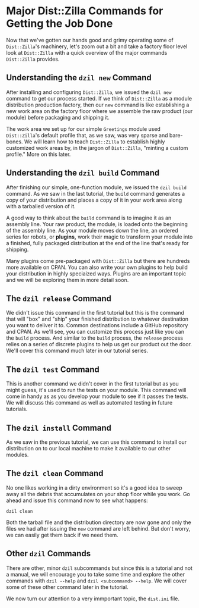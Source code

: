 # Major Dist::Zilla Commands for Getting the Job Done

Now that we've gotten our hands good and grimy operating some of `Dist::Zilla`'s
machinery, let's zoom out a bit and take a factory floor level look at
`Dist::Zilla` with a quick overview of the major commands `Dist::Zilla`
provides.

## Understanding the `dzil new` Command

After installing and configuring `Dist::Zilla`, we issued the `dzil new` command
to get our process started. If we think of `Dist::Zilla` as a module
distribution production factory, then our `new` command is like establishing a
new work area on the factory floor where we assemble the raw product (our module)
before packaging and shipping it.

The work area we set up for our simple `Greetings` module used `Dist::Zilla`'s
default profile that, as we saw, was very sparse and bare-bones. We will learn
how to teach `Dist::Zilla` to establish highly customized work areas by, in the
jargon of `Dist::Zilla`, "minting a custom profile." More on this later.

## Understanding the `dzil build` Command

After finishing our simple, one-function module, we issued the `dzil build`
command. As we saw in the last tutorial, the `build` command generates a copy of
your distribution and places a copy of it in your work area along with a
tarballed version of it.

A good way to think about the `build` command is to imagine it as an assembly
line. Your raw product, the module, is loaded onto the beginning of the assembly
line. As your module moves down the line, an ordered series for robots, or
**plugins,** work their magic to transform your module into a finished, fully
packaged distribution at the end of the line that's ready for shipping.

Many plugins come pre-packaged with `Dist::Zilla` but there are hundreds more
available on CPAN. You can also write your own plugins to help build your
distribution in highly speciaized ways. Plugins are an important topic and we
will be exploring them in more detail soon.

## The `dzil release` Command

We didn't issue this command in the first tutorial but this is the command that
will "box" and "ship" your finished distribution to whatever destination you
want to deliver it to. Common destinations include a GitHub repository and CPAN.
As we'll see, you can customize this process just like you can the `build`
process. And similar to the `build` process, the `release` process relies on a
series of discrete plugins to help us get our product out the door. We'll cover
this command much later in our tutorial series.

## The `dzil test` Command

This is another command we didn't cover in the first tutorial but as you might
guess, it's used to run the tests on your module. This command will come in
handy as as you develop your module to see if it passes the tests. We will
discuss this command as well as automated testing in future tutorials.

## The `dzil install` Command

As we saw in the previous tutorial, we can use this command to install our
distribution on to our local machine to make it available to our other modules.

## The `dzil clean` Command

No one likes working in a dirty environment so it's a good idea to sweep away
all the debris that accumulates on your shop floor while you work. Go ahead and
issue this command now to see what happens:

`dzil clean`

Both the tarball file and the distribution directory are now
gone and only the files we had after issuing the `new` command are left behind.
But don't worry, we can easily get them back if we need them.

## Other `dzil` Commands

There are other, minor `dzil` subcommands but since this is a tutorial and not a
manual, we will encourage you to take some time and explore the other commands
with `dzil --help` and `dzil <subcommand> --help`. We will cover some of these
other command later in the tutorial.

We now turn our attention to a very immportant topic, the `dist.ini` file.
